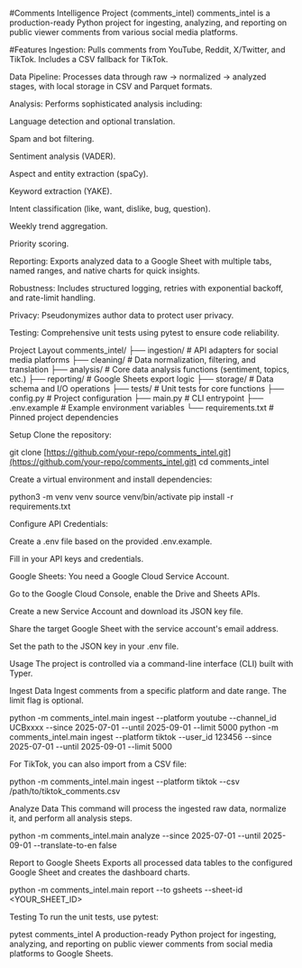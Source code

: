 #Comments Intelligence Project (comments_intel)
comments_intel is a production-ready Python project for ingesting, analyzing, and reporting on public viewer comments from various social media platforms.

#Features
Ingestion: Pulls comments from YouTube, Reddit, X/Twitter, and TikTok. Includes a CSV fallback for TikTok.

Data Pipeline: Processes data through raw -> normalized -> analyzed stages, with local storage in CSV and Parquet formats.

Analysis: Performs sophisticated analysis including:

Language detection and optional translation.

Spam and bot filtering.

Sentiment analysis (VADER).

Aspect and entity extraction (spaCy).

Keyword extraction (YAKE).

Intent classification (like, want, dislike, bug, question).

Weekly trend aggregation.

Priority scoring.

Reporting: Exports analyzed data to a Google Sheet with multiple tabs, named ranges, and native charts for quick insights.

Robustness: Includes structured logging, retries with exponential backoff, and rate-limit handling.

Privacy: Pseudonymizes author data to protect user privacy.

Testing: Comprehensive unit tests using pytest to ensure code reliability.

Project Layout
comments_intel/
├── ingestion/        # API adapters for social media platforms
├── cleaning/         # Data normalization, filtering, and translation
├── analysis/         # Core data analysis functions (sentiment, topics, etc.)
├── reporting/        # Google Sheets export logic
├── storage/          # Data schema and I/O operations
├── tests/            # Unit tests for core functions
├── config.py         # Project configuration
├── main.py           # CLI entrypoint
├── .env.example      # Example environment variables
└── requirements.txt  # Pinned project dependencies

Setup
Clone the repository:

git clone [https://github.com/your-repo/comments_intel.git](https://github.com/your-repo/comments_intel.git)
cd comments_intel

Create a virtual environment and install dependencies:

python3 -m venv venv
source venv/bin/activate
pip install -r requirements.txt

Configure API Credentials:

Create a .env file based on the provided .env.example.

Fill in your API keys and credentials.

Google Sheets: You need a Google Cloud Service Account.

Go to the Google Cloud Console, enable the Drive and Sheets APIs.

Create a new Service Account and download its JSON key file.

Share the target Google Sheet with the service account's email address.

Set the path to the JSON key in your .env file.

Usage
The project is controlled via a command-line interface (CLI) built with Typer.

Ingest Data
Ingest comments from a specific platform and date range. The limit flag is optional.

python -m comments_intel.main ingest --platform youtube --channel_id UCBxxxx --since 2025-07-01 --until 2025-09-01 --limit 5000
python -m comments_intel.main ingest --platform tiktok --user_id 123456 --since 2025-07-01 --until 2025-09-01 --limit 5000

For TikTok, you can also import from a CSV file:

python -m comments_intel.main ingest --platform tiktok --csv /path/to/tiktok_comments.csv

Analyze Data
This command will process the ingested raw data, normalize it, and perform all analysis steps.

python -m comments_intel.main analyze --since 2025-07-01 --until 2025-09-01 --translate-to-en false

Report to Google Sheets
Exports all processed data tables to the configured Google Sheet and creates the dashboard charts.

python -m comments_intel.main report --to gsheets --sheet-id <YOUR_SHEET_ID>

Testing
To run the unit tests, use pytest:

pytest
 comments_intel
A production-ready Python project for ingesting, analyzing, and reporting on public viewer comments from social media platforms to Google Sheets.
